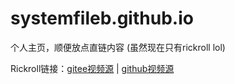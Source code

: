 # systemfileb.github.io
个人主页，顺便放点直链内容 (虽然现在只有rickroll lol)

Rickroll链接：[gitee视频源]("systemfileb.github.io/home-gitee") | [github视频源]("systemfileb.github.io/home")